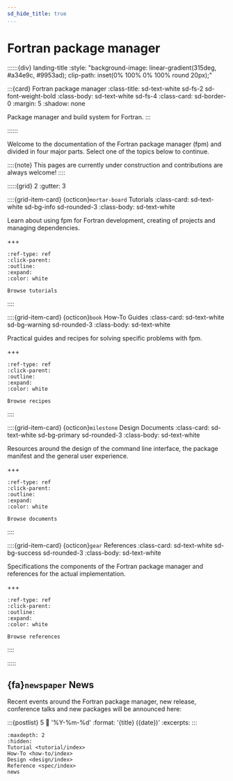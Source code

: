 ```yaml
---
sd_hide_title: true
...
```


# Fortran package manager

::::::{div} landing-title
:style: "background-image: linear-gradient(315deg, #a34e9c, #9953ad); clip-path: inset(0% 100% 0% 100% round 20px);"

:::{card} Fortran package manager
:class-title: sd-text-white sd-fs-2 sd-font-weight-bold
:class-body: sd-text-white sd-fs-4
:class-card: sd-border-0
:margin: 5
:shadow: none

Package manager and build system for Fortran.
:::

::::::

Welcome to the documentation of the Fortran package manager (fpm) and divided in four major parts.
Select one of the topics below to continue.

::::{note}
This pages are currently under construction and contributions are always welcome!
::::


:::::{grid} 2
:gutter: 3

::::{grid-item-card} {octicon}`mortar-board` Tutorials
:class-card: sd-text-white sd-bg-info sd-rounded-3
:class-body: sd-text-white

Learn about using fpm for Fortran development, creating of projects and managing dependencies.

+++
```{button-ref} tutorial
:ref-type: ref
:click-parent:
:outline:
:expand:
:color: white

Browse tutorials
```
::::

::::{grid-item-card} {octicon}`book` How-To Guides
:class-card: sd-text-white sd-bg-warning sd-rounded-3
:class-body: sd-text-white

Practical guides and recipes for solving specific problems with fpm.

+++
```{button-ref} how-to
:ref-type: ref
:click-parent:
:outline:
:expand:
:color: white

Browse recipes
```
::::

::::{grid-item-card} {octicon}`milestone` Design Documents
:class-card: sd-text-white sd-bg-primary sd-rounded-3
:class-body: sd-text-white

Resources around the design of the command line interface, the package manifest and the general user experience.

+++
```{button-ref} design
:ref-type: ref
:click-parent:
:outline:
:expand:
:color: white

Browse documents
```
::::

::::{grid-item-card} {octicon}`gear` References
:class-card: sd-text-white sd-bg-success sd-rounded-3
:class-body: sd-text-white

Specifications the components of the Fortran package manager and references for the actual implementation.

+++
```{button-ref} spec
:ref-type: ref
:click-parent:
:outline:
:expand:
:color: white

Browse references
```
::::

:::::

## {fa}`newspaper` News

Recent events around the Fortran package manager, new release, conference talks and new packages will be announced here:

:::{postlist} 5
:date: '%Y-%m-%d'
:format: '{title} ({date})'
:excerpts:
:::


````{toctree}
:maxdepth: 2
:hidden:
Tutorial <tutorial/index>
How-To <how-to/index>
Design <design/index>
Reference <spec/index>
news
````
